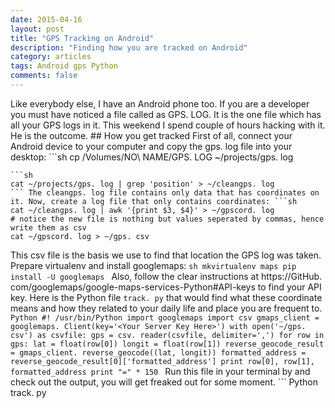```yaml
---
date: 2015-04-16
layout: post
title: "GPS Tracking on Android"
description: "Finding how you are tracked on Android"
category: articles
tags: Android gps Python
comments: false
--- 
```


Like everybody else, I have an Android phone too. If you are a developer you must have noticed a file called as GPS. LOG. It is the one file which has all your GPS logs in it. This weekend I spend couple of hours hacking with it. He is the outcome. ## How you get tracked First of all, connect your Android device to your computer and copy the gps. log file into your desktop: ```sh
cp /Volumes/NO\ NAME/GPS. LOG ~/projects/gps. log
``` Now, we need to find the good data that contain gps coordinates:
```sh
cat ~/projects/gps. log | grep 'position' > ~/cleangps. log
``` The cleangps. log file contains only data that has coordinates on it. Now, create a log file that only contains coordinates: ```sh
cat ~/cleangps. log | awk '{print $3, $4}' > ~/gpscord. log
# notice the new file is nothing but values seperated by commas, hence write them as csv
cat ~/gpscord. log > ~/gps. csv
```
This csv file is the basis we use to find that location the GPS log was taken. Prepare virtualenv and install googlemaps: ```sh
mkvirtualenv maps
pip install -U googlemaps
``` Also, follow the clear instructions at https://GitHub. com/googlemaps/google-maps-services-Python#API-keys to find your API key. Here is the Python file `track. py` that would find what these coordinate means and how they related to your daily life and place you are frequent to. ```Python
#! /usr/bin/Python
import googlemaps
import csv gmaps_client = googlemaps. Client(key='<Your Server Key Here>') with open('~/gps. csv') as csvfile: gps = csv. reader(csvfile, delimiter=',') for row in gps: lat = float(row[0]) longit = float(row[1]) reverse_geocode_result = gmaps_client. reverse_geocode((lat, longit)) formatted_address = reverse_geocode_result[0]['formatted_address'] print row[0], row[1], formatted_address print "=" * 150
``` Run this file in your terminal by and check out the output, you will get freaked out for some moment. ```
Python track. py
```
